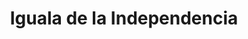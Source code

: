 ---
title: Iguala de la Independencia
url: /iguala-de-la-independencia/
latitude: 18.319
longitude: -99.507
---